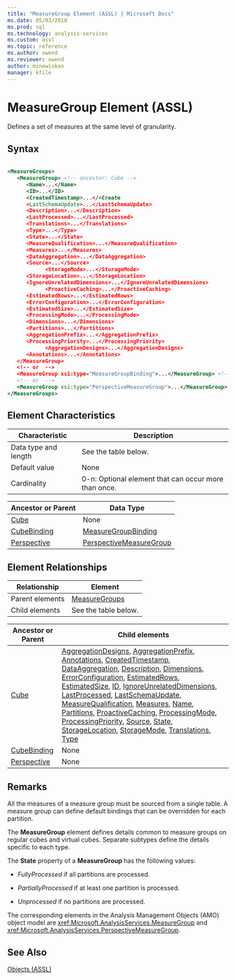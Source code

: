 ```yaml
---
title: "MeasureGroup Element (ASSL) | Microsoft Docs"
ms.date: 05/03/2018
ms.prod: sql
ms.technology: analysis-services
ms.custom: assl
ms.topic: reference
ms.author: owend
ms.reviewer: owend
author: minewiskan
manager: kfile
---
```

# MeasureGroup Element (ASSL)

  Defines a set of measures at the same level of granularity.  
  
## Syntax  
  
```xml  
  
<MeasureGroups>  
   <MeasureGroup> <!-- ancestor: Cube -->  
      <Name>...</Name>  
      <ID>...</ID>  
      <CreatedTimestamp>...</<Create  
      <LastSchemaUpdate>...</LastSchemaUpdate>  
      <Description>...</Description>  
      <LastProcessed>...</LastProcessed>  
      <Translations>...</Translations>  
      <Type>...</Type>  
      <State>...</State>  
      <MeasureQualification>...</MeasureQualification>  
      <Measures>...</Measures>  
      <DataAggregation>...</DataAggregation>  
      <Source>...</Source>  
            <StorageMode>...</StorageMode>  
      <StorageLocation>...</StorageLocation>  
      <IgnoreUnrelatedDimensions>...</IgnoreUnrelatedDimensions>  
            <ProactiveCaching>...</ProactiveCaching>  
      <EstimatedRows>...</EstimatedRows>  
      <ErrorConfiguration>...</ErrorConfiguration>  
      <EstimatedSize>...</EstimatedSize>  
      <ProcessingMode>...</ProcessingMode>  
      <Dimensions>...</Dimensions>  
      <Partitions>...</Partitions>  
      <AggregationPrefix>...</AggregationPrefix>  
      <ProcessingPriority>...</ProcessingPriority>  
            <AggregationDesigns>...</AggregationDesigns>  
      <Annotations>...</Annotations>  
   </MeasureGroup>  
   <!-- or  -->  
   <MeasureGroup xsi:type="MeasureGroupBinding">...</MeasureGroup> <!-- ancestor: CubeBinding -->  
   <!-- or  -->  
   <MeasureGroup xsi:type="PerspectiveMeasureGroup">...</MeasureGroup> <!-- ancestor: Perspective -->  
</MeasureGroups>  
```  
  
## Element Characteristics  
  
|Characteristic|Description|  
|--------------------|-----------------|  
|Data type and length|See the table below.|  
|Default value|None|  
|Cardinality|0-n: Optional element that can occur more than once.|  
  
|Ancestor or Parent|Data Type|  
|------------------------|---------------|  
|[Cube](objects/cube-element-assl.md)|None|  
|[CubeBinding](data-type/cubebinding-data-type-out-of-line-assl.md)|[MeasureGroupBinding](data-type/measuregroupbinding-data-type-assl.md)|  
|[Perspective](objects/perspective-element-assl.md)|[PerspectiveMeasureGroup](data-type/perspectivemeasuregroup-data-type-assl.md)|  
  
## Element Relationships  
  
|Relationship|Element|  
|------------------|-------------|  
|Parent elements|[MeasureGroups](collections/measuregroups-element-assl.md)|  
|Child elements|See the table below.|  
  
|Ancestor or Parent|Child elements|  
|------------------------|--------------------|  
|[Cube](objects/cube-element-assl.md)|[AggregationDesigns](collections/aggregationdesigns-element-assl.md), [AggregationPrefix](properties/aggregationprefix-element-assl.md), [Annotations](collections/annotations-element-assl.md), [CreatedTimestamp](properties/createdtimestamp-element-assl.md), [DataAggregation](properties/dataaggregation-element-assl.md), [Description](properties/description-element-assl.md), [Dimensions](collections/dimensions-element-assl.md), [ErrorConfiguration](objects/errorconfiguration-element-assl.md), [EstimatedRows](properties/estimatedrows-element-assl.md), [EstimatedSize](properties/estimatedsize-element-assl.md), [ID](properties/id-element-assl.md), [IgnoreUnrelatedDimensions](properties/ignoreunrelateddimensions-element-assl.md), [LastProcessed](properties/lastprocessed-element-assl.md), [LastSchemaUpdate](properties/lastschemaupdate-element-assl.md), [MeasureQualification](properties/measurequalificaton-element-assl.md), [Measures](collections/measures-element-assl.md), [Name](properties/name-element-assl.md), [Partitions](collections/partitions-element-assl.md), [ProactiveCaching](objects/proactivecaching-element-assl.md), [ProcessingMode](properties/processingmode-element-assl.md), [ProcessingPriority](properties/processingpriority-element-assl.md), [Source](properties/source-element-measure-assl.md), [State](properties/state-element-assl.md), [StorageLocation](properties/storagelocation-element-assl.md), [StorageMode](properties/storagemode-element-assl.md), [Translations](collections/translations-element-assl.md), [Type](properties/type-element-measuregroup-assl.md)|  
|[CubeBinding](data-type/cubebinding-data-type-out-of-line-assl.md)|None|  
|[Perspective](objects/perspective-element-assl.md)|None|  
  
## Remarks  
 All the measures of a measure group must be sourced from a single table. A measure group can define default bindings that can be overridden for each partition.  
  
 The **MeasureGroup** element defines details common to measure groups on regular cubes and virtual cubes. Separate subtypes define the details specific to each type.  
  
 The **State** property of a **MeasureGroup** has the following values:  
  
-   *FullyProcessed* if all partitions are processed.  
  
-   *PartiallyProcessed* if at least one partition is processed.  
  
-   *Unprocessed* if no partitions are processed.  
  
 The corresponding elements in the Analysis Management Objects (AMO) object model are <xref:Microsoft.AnalysisServices.MeasureGroup> and <xref:Microsoft.AnalysisServices.PerspectiveMeasureGroup>.  
  
## See Also  
 [Objects &#40;ASSL&#41;](objects/objects-assl.md)  
  
  
